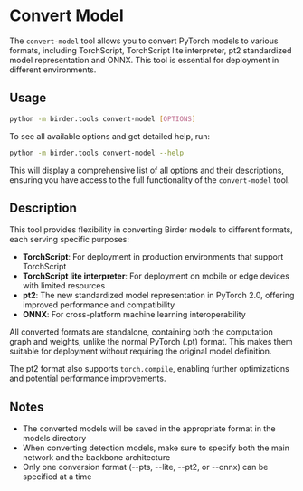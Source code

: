 # Convert Model

The `convert-model` tool allows you to convert PyTorch models to various formats, including TorchScript, TorchScript lite interpreter, pt2 standardized model representation and ONNX. This tool is essential for deployment in different environments.

## Usage

```sh
python -m birder.tools convert-model [OPTIONS]
```

To see all available options and get detailed help, run:

```sh
python -m birder.tools convert-model --help
```

This will display a comprehensive list of all options and their descriptions, ensuring you have access to the full functionality of the `convert-model` tool.

## Description

This tool provides flexibility in converting Birder models to different formats, each serving specific purposes:

* **TorchScript**: For deployment in production environments that support TorchScript
* **TorchScript lite interpreter**: For deployment on mobile or edge devices with limited resources
* **pt2**: The new standardized model representation in PyTorch 2.0, offering improved performance and compatibility
* **ONNX**: For cross-platform machine learning interoperability

All converted formats are standalone, containing both the computation graph and weights, unlike the normal PyTorch (.pt) format. This makes them suitable for deployment without requiring the original model definition.

The pt2 format also supports `torch.compile`, enabling further optimizations and potential performance improvements.

## Notes

* The converted models will be saved in the appropriate format in the models directory
* When converting detection models, make sure to specify both the main network and the backbone architecture
* Only one conversion format (--pts, --lite, --pt2, or --onnx) can be specified at a time
